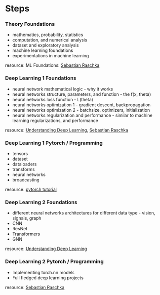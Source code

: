 # Steps

### Theory Foundations
* mathematics, probability, statistics
* computation, and numerical analysis
* dataset and exploratory analysis  
* machine learning foundations
* experimentations in machine learning

resource: ML Foundations: [Sebastian Raschka](https://youtube.com/playlist?list=PLTKMiZHVd_2KJtIXOW0zFhFfBaJJilH51&si=owb1DXMuaGjapgVn)

### Deep Learning 1 Foundations
* neural network mathematical logic - why it works
* neural networks structure, parameters, and function - the f(x, theta)
* neural networks loss function - L(theta)
* neural networks optimization 1 - gradient descent, backpropagation
* neural networks optimization 2 - batchsize, optimizers, initialization
* neural networks regularization and performance - similar to machine learning regularizations, and performance

resource: [Understanding Deep Learning](https://udlbook.github.io/udlbook/), [Sebastian Raschka](https://youtube.com/playlist?list=PLTKMiZHVd_2KJtIXOW0zFhFfBaJJilH51&si=owb1DXMuaGjapgVn)

### Deep Learning 1 Pytorch / Programming
* tensors
* dataset
* dataloaders
* transforms
* neural networks
* broadcasting

resource: [pytorch tutorial](https://github.com/mukherjeesrijit/blog/blob/main/research/learning-torch-deep-learning-python-R.md)

### Deep Learning 2 Foundations  
* different neural networks architectures for different data type - vision, signals, graph
* CNN
* ResNet
* Transformers
* GNN

resource: [Understanding Deep Learning](https://udlbook.github.io/udlbook/)

### Deep Learning 2 Pytorch / Programming
* Implementing torch.nn models
* Full fledged deep learning projects

resource: [Sebastian Raschka](https://youtube.com/playlist?list=PLTKMiZHVd_2KJtIXOW0zFhFfBaJJilH51&si=owb1DXMuaGjapgVn)
